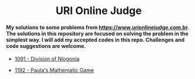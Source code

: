 <h1 align='center'>URI Online Judge</h1>

#### My solutions to some problems from https://www.urionlinejudge.com.br. The solutions in this repository are focused on solving the problem in the simplest way. I will add my accepted codes in this repo. Challenges and code suggestions are welcome.

- [1091 - Division of Nlogonia](Level%202%20-%20AD-HOC/1091%20-%20Divis%C3%A3o%20da%20Nlog%C3%B4nia/README.md "1091")

- [1192 - Paula's Mathematic Game](Level%202%20-%20AD-HOC/1192%20-%20O%20jogo%20Matem%C3%A1tico%20de%20Paula/README.md "1192")

